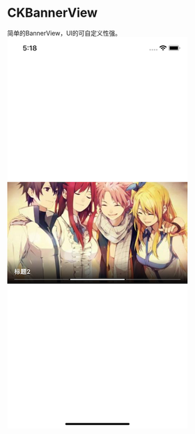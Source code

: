 # CKBannerView
简单的BannerView，UI的可自定义性强。
![image](https://github.com/DonfexCui/CKBannerView/blob/master/resource/Simulator%20Screen%20Shot%20-%20iPhone%20XR%20-%202018-11-14%20at%2017.18.36.png)
